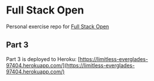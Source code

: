 # Full Stack Open
Personal exercise repo for [Full Stack Open](https://fullstackopen.com)

## Part 3
Part 3 is deployed to Heroku: [https://limitless-everglades-97404.herokuapp.com/](https://limitless-everglades-97404.herokuapp.com/)